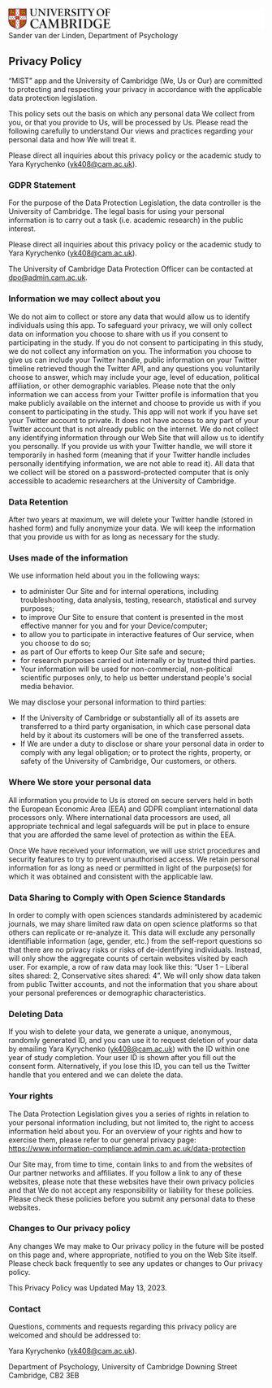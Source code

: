 ![](logo.png)
Sander van der Linden, Department of Psychology 

## Privacy Policy

“MIST” app and the University of Cambridge (We, Us or Our) are committed to protecting and respecting your privacy in accordance with the applicable data protection legislation.

This policy sets out the basis on which any personal data We collect from you, or that you provide to Us, will be processed by Us.  Please read the following carefully to understand Our views and practices regarding your personal data and how We will treat it.

Please direct all inquiries about this privacy policy or the academic study to Yara Kyrychenko (yk408@cam.ac.uk).

### GDPR Statement

For the purpose of the Data Protection Legislation, the data controller is the University of Cambridge. The legal basis for using your personal information is to carry out a task (i.e. academic research) in the public interest.

Please direct all inquiries about this privacy policy or the academic study to Yara Kyrychenko (yk408@cam.ac.uk).

The University of Cambridge Data Protection Officer can be contacted at dpo@admin.cam.ac.uk. 

### Information we may collect about you 

We do not aim to collect or store any data that would allow us to identify individuals using this app. To safeguard your privacy, we will only collect data on information you choose to share with us if you consent to participating in the study. If you do not consent to participating in this study, we do not collect any information on you. The information you choose to give us can include your Twitter handle, public information on your Twitter timeline retrieved though the Twitter API, and any questions you voluntarily choose to answer, which may include your age, level of education, political affiliation, or other demographic variables. Please note that the only information we can access from your Twitter profile is information that you make publicly available on the internet and choose to provide us with if you consent to participating in the study. This app will not work if you have set your Twitter account to private. It does not have access to any part of your Twitter account that is not already public on the internet. We do not collect any identifying information through our Web Site that will allow us to identify you personally. If you provide us with your Twitter handle, we will store it temporarily in hashed form (meaning that if your Twitter handle includes personally identifying information, we are not able to read it). All data that we collect will be stored on a password-protected computer that is only accessible to academic researchers at the University of Cambridge.

### Data Retention

After two years at maximum, we will delete your Twitter handle (stored in hashed form) and fully anonymize your data. We will keep the information that you provide us with for as long as necessary for the study.

### Uses made of the information

We use information held about you in the following ways:
- to administer Our Site and for internal operations, including troubleshooting, data analysis, testing, research, statistical and survey purposes;
- to improve Our Site to ensure that content is presented in the most effective manner for you and for your Device/computer;
- to allow you to participate in interactive features of Our service, when you choose to do so;
- as part of Our efforts to keep Our Site safe and secure;
- for research purposes carried out internally or by trusted third parties.
- Your information will be used for non-commercial, non-political scientific purposes only, to help us better understand people's social media behavior.

We may disclose your personal information to third parties:
- If the University of Cambridge or substantially all of its assets are transferred to a third party organisation, in which case personal data held by it about its customers will be one of the transferred assets.
- If We are under a duty to disclose or share your personal data in order to comply with any legal obligation; or to protect the rights, property, or safety of the University of Cambridge, Our customers, or others.

### Where We store your personal data

All information you provide to Us is stored on secure servers held in both the European Economic Area (EEA) and GDPR compliant international data processors only. Where international data processors are used, all appropriate technical and legal safeguards will be put in place to ensure that you are afforded the same level of protection as within the EEA.

Once We have received your information, we will use strict procedures and security features to try to prevent unauthorised access. We retain personal information for as long as need or permitted in light of the purpose(s) for which it was obtained and consistent with the applicable law.

### Data Sharing to Comply with Open Science Standards

In order to comply with open sciences standards administered by academic journals, we may share limited raw data on open science platforms so that others can replicate or re-analyze it. This data will exclude any personally identifiable information (age, gender, etc.) from the self-report questions so that there are no privacy risks or risks of de-identifying individuals. Instead, will only show the aggregate counts of certain websites visited by each user. For example, a row of raw data may look like this: “User 1 – Liberal sites shared: 2, Conservative sites shared: 4”. We will only show data taken from public Twitter accounts, and not the information that you share about your personal preferences or demographic characteristics. 


### Deleting Data

If you wish to delete your data, we generate a unique, anonymous, randomly generated ID, and you can use it to request deletion of your data by emailing Yara Kyrychenko (yk408@cam.ac.uk) with the ID within one year of study completion. Your user ID is shown after you fill out the consent form. Alternatively, if you lose this ID, you can tell us the Twitter handle that you entered and we can delete the data.

### Your rights

The Data Protection Legislation gives you a series of rights in relation to your personal information including, but not limited to, the right to access information held about you. For an overview of your rights and how to exercise them, please refer to our general privacy page: https://www.information-compliance.admin.cam.ac.uk/data-protection

Our Site may, from time to time, contain links to and from the websites of Our partner networks and affiliates.  If you follow a link to any of these websites, please note that these websites have their own privacy policies and that We do not accept any responsibility or liability for these policies.  Please check these policies before you submit any personal data to these websites.

### Changes to Our privacy policy

Any changes We may make to Our privacy policy in the future will be posted on this page and, where appropriate, notified to you on the Web Site itself. Please check back frequently to see any updates or changes to Our privacy policy.

This Privacy Policy was Updated May 13, 2023.

### Contact

Questions, comments and requests regarding this privacy policy are welcomed and should be addressed to:

Yara Kyrychenko (yk408@cam.ac.uk).

Department of Psychology, University of Cambridge
Downing Street Cambridge, CB2 3EB

 
